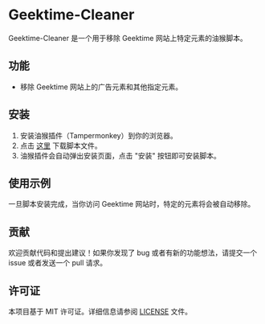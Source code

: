 # Geektime-Cleaner

Geektime-Cleaner 是一个用于移除 Geektime 网站上特定元素的油猴脚本。

## 功能

- 移除 Geektime 网站上的广告元素和其他指定元素。

## 安装

1. 安装油猴插件（Tampermonkey）到你的浏览器。
2. 点击 [这里](https://github.com/upupnoah/Geektime-Cleaner/raw/main/.user.js) 下载脚本文件。
3. 油猴插件会自动弹出安装页面，点击 "安装" 按钮即可安装脚本。

## 使用示例

一旦脚本安装完成，当你访问 Geektime 网站时，特定的元素将会被自动移除。

## 贡献

欢迎贡献代码和提出建议！如果你发现了 bug 或者有新的功能想法，请提交一个 issue 或者发送一个 pull 请求。

## 许可证

本项目基于 MIT 许可证。详细信息请参阅 [LICENSE](LICENSE) 文件。

